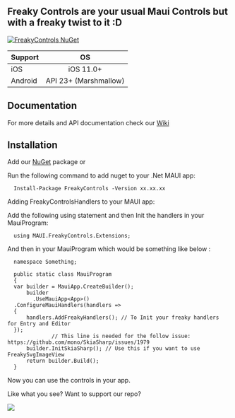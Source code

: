 ## Freaky Controls are your usual Maui Controls but with a freaky twist to it :D

[![FreakyControls NuGet](https://img.shields.io/nuget/vpre/FreakyControls.svg?label=FreakyControls%20NuGet)](https://www.nuget.org/packages/FreakyControls)

| Support       | OS            |
| ------------- |:-------------:|
| iOS             | iOS 11.0+ |
| Android    | API 23+ (Marshmallow)    | 


## Documentation
 
For more details and API documentation check our [Wiki](https://github.com/FreakyAli/MAUI.FreakyControls/wiki)

## Installation

Add our [NuGet](https://www.nuget.org/packages/FreakyControls) package or 

Run the following command to add nuget to your .Net MAUI app:

      Install-Package FreakyControls -Version xx.xx.xx

Adding FreakyControlsHandlers to your MAUI app:

Add the following using statement and then Init the handlers in your MauiProgram: 

      using MAUI.FreakyControls.Extensions;
      
And then in your MauiProgram which would be something like below :       
      
      namespace Something;
      
      public static class MauiProgram
      {     
      var builder = MauiApp.CreateBuilder();
		  builder
			.UseMauiApp<App>()
      .ConfigureMauiHandlers(handlers =>
      {
          handlers.AddFreakyHandlers(); // To Init your freaky handlers for Entry and Editor
      });
                  // This line is needed for the follow issue: https://github.com/mono/SkiaSharp/issues/1979
		  builder.InitSkiaSharp(); // Use this if you want to use FreakySvgImageView 
		  return builder.Build();
      }   
      
Now you can use the controls in your app.

Like what you see? Want to support our repo?

[![](https://miro.medium.com/max/600/0*wrBJU05A3BULKcWA.gif)](https://www.buymeacoffee.com/FreakyAli)

 

 
 
